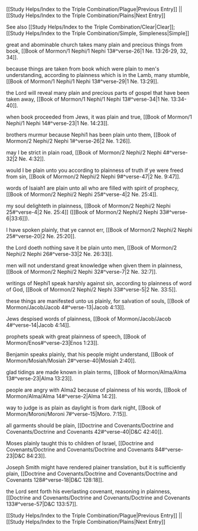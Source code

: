[[Study Helps/Index to the Triple Combination/Plague|Previous Entry]]  ||  [[Study Helps/Index to the Triple Combination/Plains|Next Entry]]

 See also [[Study Helps/Index to the Triple Combination/Clear|Clear]]; [[Study Helps/Index to the Triple Combination/Simple, Simpleness|Simple]]

 great and abominable church takes many plain and precious things from book, [[Book of Mormon/1 Nephi/1 Nephi 13#^verse-26|1 Ne. 13:26-29, 32, 34]].

 because things are taken from book which were plain to men's understanding, according to plainness which is in the Lamb, many stumble, [[Book of Mormon/1 Nephi/1 Nephi 13#^verse-29|1 Ne. 13:29]].

 the Lord will reveal many plain and precious parts of gospel that have been taken away, [[Book of Mormon/1 Nephi/1 Nephi 13#^verse-34|1 Ne. 13:34-40]].

 when book proceeded from Jews, it was plain and true, [[Book of Mormon/1 Nephi/1 Nephi 14#^verse-23|1 Ne. 14:23]].

 brothers murmur because Nephi1 has been plain unto them, [[Book of Mormon/2 Nephi/2 Nephi 1#^verse-26|2 Ne. 1:26]].

 may I be strict in plain road, [[Book of Mormon/2 Nephi/2 Nephi 4#^verse-32|2 Ne. 4:32]].

 would I be plain unto you according to plainness of truth if ye were freed from sin, [[Book of Mormon/2 Nephi/2 Nephi 9#^verse-47|2 Ne. 9:47]].

 words of Isaiah1 are plain unto all who are filled with spirit of prophecy, [[Book of Mormon/2 Nephi/2 Nephi 25#^verse-4|2 Ne. 25:4]].

 my soul delighteth in plainness, [[Book of Mormon/2 Nephi/2 Nephi 25#^verse-4|2 Ne. 25:4]] ([[Book of Mormon/2 Nephi/2 Nephi 33#^verse-6|33:6]]).

 I have spoken plainly, that ye cannot err, [[Book of Mormon/2 Nephi/2 Nephi 25#^verse-20|2 Ne. 25:20]].

 the Lord doeth nothing save it be plain unto men, [[Book of Mormon/2 Nephi/2 Nephi 26#^verse-33|2 Ne. 26:33]].

 men will not understand great knowledge when given them in plainness, [[Book of Mormon/2 Nephi/2 Nephi 32#^verse-7|2 Ne. 32:7]].

 writings of Nephi1 speak harshly against sin, according to plainness of word of God, [[Book of Mormon/2 Nephi/2 Nephi 33#^verse-5|2 Ne. 33:5]].

 these things are manifested unto us plainly, for salvation of souls, [[Book of Mormon/Jacob/Jacob 4#^verse-13|Jacob 4:13]].

 Jews despised words of plainness, [[Book of Mormon/Jacob/Jacob 4#^verse-14|Jacob 4:14]].

 prophets speak with great plainness of speech, [[Book of Mormon/Enos#^verse-23|Enos 1:23]].

 Benjamin speaks plainly, that his people might understand, [[Book of Mormon/Mosiah/Mosiah 2#^verse-40|Mosiah 2:40]].

 glad tidings are made known in plain terms, [[Book of Mormon/Alma/Alma 13#^verse-23|Alma 13:23]].

 people are angry with Alma2 because of plainness of his words, [[Book of Mormon/Alma/Alma 14#^verse-2|Alma 14:2]].

 way to judge is as plain as daylight is from dark night, [[Book of Mormon/Moroni/Moroni 7#^verse-15|Moro. 7:15]].

 all garments should be plain, [[Doctrine and Covenants/Doctrine and Covenants/Doctrine and Covenants 42#^verse-40|D&C 42:40]].

 Moses plainly taught this to children of Israel, [[Doctrine and Covenants/Doctrine and Covenants/Doctrine and Covenants 84#^verse-23|D&C 84:23]].

 Joseph Smith might have rendered plainer translation, but it is sufficiently plain, [[Doctrine and Covenants/Doctrine and Covenants/Doctrine and Covenants 128#^verse-18|D&C 128:18]].

 the Lord sent forth his everlasting covenant, reasoning in plainness, [[Doctrine and Covenants/Doctrine and Covenants/Doctrine and Covenants 133#^verse-57|D&C 133:57]].

[[Study Helps/Index to the Triple Combination/Plague|Previous Entry]]  ||  [[Study Helps/Index to the Triple Combination/Plains|Next Entry]]